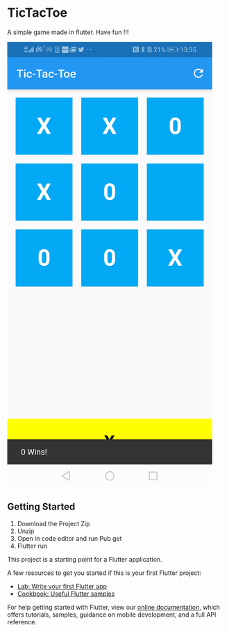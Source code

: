 # TicTacToe

A simple game made in flutter. Have fun !!!


![Image of App](https://github.com/Microsomes/Flutter-simple-tictactoe/blob/master/lib/assets/screenshots/ba459af9-30ca-402e-8f2a-ce09424be4ed.jpg)

## Getting Started

1) Download the Project Zip
2) Unzip
3) Open in code editor and run Pub get
4) Flutter run

This project is a starting point for a Flutter application.

A few resources to get you started if this is your first Flutter project:

- [Lab: Write your first Flutter app](https://flutter.dev/docs/get-started/codelab)
- [Cookbook: Useful Flutter samples](https://flutter.dev/docs/cookbook)

For help getting started with Flutter, view our
[online documentation](https://flutter.dev/docs), which offers tutorials,
samples, guidance on mobile development, and a full API reference.
